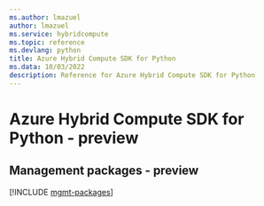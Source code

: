 ```yaml
---
ms.author: lmazuel
author: lmazuel
ms.service: hybridcompute
ms.topic: reference
ms.devlang: python
title: Azure Hybrid Compute SDK for Python
ms.data: 10/03/2022
description: Reference for Azure Hybrid Compute SDK for Python
---
```

# Azure Hybrid Compute SDK for Python - preview

## Management packages - preview
[!INCLUDE [mgmt-packages](hybrid-compute-mgmt-index.md)]
